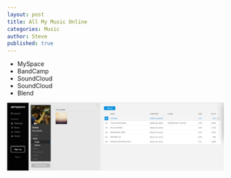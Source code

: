 ```yaml
---
layout: post
title: All My Music Online
categories: Music
author: Steve
published: true
---
```


+ MySpace
+ BandCamp
+ SoundCloud
+ SoundCloud
+ Blend

![MySpace Took Down All of This Music](https://github.com/SSchoepfer/SSchoepfer.github.io/blob/master/img/RafailDeLaGetoMyspace.png)
